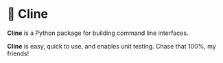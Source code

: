 # 📜 Cline

**Cline** is a Python package for building command line interfaces.

**Cline** is easy, quick to use, and enables unit testing. Chase that 100%, my friends!
